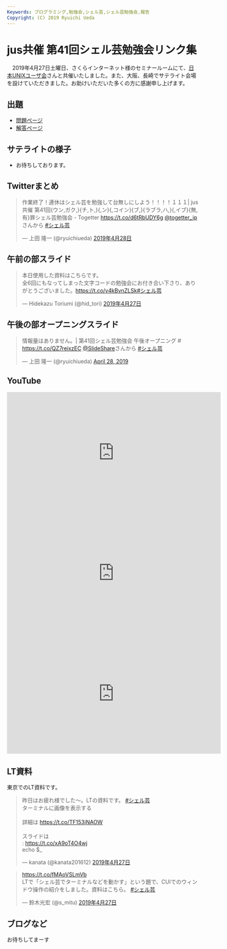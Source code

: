 ```yaml
---
Keywords: プログラミング,勉強会,シェル芸,シェル芸勉強会,報告
Copyright: (C) 2019 Ryuichi Ueda
---
```


# jus共催 第41回シェル芸勉強会リンク集

　2019年4月27日土曜日、さくらインターネット様のセミナールームにて、[日本UNIXユーザ会](https://www.jus.or.jp/)さんと共催いたしました。また、大阪、長崎でサテライト会場を設けていただきました。お助けいただいた多くの方に感謝申し上げます。

## 出題

* [問題ページ](/?post=20190427_shellgei_41_q)
* [解答ページ](/?post=20190427_shellgei_41)

## サテライトの様子

* お待ちしております。

## Twitterまとめ

<blockquote class="twitter-tweet" data-lang="ja"><p lang="ja" dir="ltr">作業終了！連休はシェル芸を勉強して台無しにしよう！！！！１１１| jus共催 第41回{ウン,ガク,}{チ,ト,}{,ン}{,コイン}{ブ,}{ラブラ,ハ,}{,イブ}{無,有}罪シェル芸勉強会 - Togetter <a href="https://t.co/d6tRbUDY6g">https://t.co/d6tRbUDY6g</a> <a href="https://twitter.com/togetter_jp?ref_src=twsrc%5Etfw">@togetter_jp</a>さんから <a href="https://twitter.com/hashtag/%E3%82%B7%E3%82%A7%E3%83%AB%E8%8A%B8?src=hash&amp;ref_src=twsrc%5Etfw">#シェル芸</a></p>&mdash; 上田 隆一 (@ryuichiueda) <a href="https://twitter.com/ryuichiueda/status/1122422310739120128?ref_src=twsrc%5Etfw">2019年4月28日</a></blockquote>
<script async src="https://platform.twitter.com/widgets.js" charset="utf-8"></script>



## 午前の部スライド

<blockquote class="twitter-tweet" data-lang="ja"><p lang="ja" dir="ltr">本日使用した資料はこちらです。<br>全6回にもなってしまった文字コードの勉強会にお付き合い下さり、ありがとうございました。<a href="https://t.co/v4kBvnZLSk">https://t.co/v4kBvnZLSk</a><a href="https://twitter.com/hashtag/%E3%82%B7%E3%82%A7%E3%83%AB%E8%8A%B8?src=hash&amp;ref_src=twsrc%5Etfw">#シェル芸</a></p>&mdash; Hidekazu Toriumi (@hid_tori) <a href="https://twitter.com/hid_tori/status/1121989092382633984?ref_src=twsrc%5Etfw">2019年4月27日</a></blockquote>
<script async src="https://platform.twitter.com/widgets.js" charset="utf-8"></script>


## 午後の部オープニングスライド

<blockquote class="twitter-tweet" data-partner="tweetdeck"><p lang="ja" dir="ltr">情報量はありません。| 第41回シェル芸勉強会 午後オープニング # <a href="https://t.co/QZ7reixzEC">https://t.co/QZ7reixzEC</a> <a href="https://twitter.com/SlideShare?ref_src=twsrc%5Etfw">@SlideShare</a>さんから <a href="https://twitter.com/hashtag/%E3%82%B7%E3%82%A7%E3%83%AB%E8%8A%B8?src=hash&amp;ref_src=twsrc%5Etfw">#シェル芸</a></p>&mdash; 上田 隆一 (@ryuichiueda) <a href="https://twitter.com/ryuichiueda/status/1122483252478877701?ref_src=twsrc%5Etfw">April 28, 2019</a></blockquote>
<script async src="https://platform.twitter.com/widgets.js" charset="utf-8"></script>


## YouTube

<iframe width="560" height="315" src="https://www.youtube.com/embed/3OSJlfPag4A" frameborder="0" allow="accelerometer; autoplay; encrypted-media; gyroscope; picture-in-picture" allowfullscreen></iframe>

<iframe width="560" height="315" src="https://www.youtube.com/embed/I-dX6FeI-jM" frameborder="0" allow="accelerometer; autoplay; encrypted-media; gyroscope; picture-in-picture" allowfullscreen></iframe>

<iframe width="560" height="315" src="https://www.youtube.com/embed/FxTJot6iCzk" frameborder="0" allow="accelerometer; autoplay; encrypted-media; gyroscope; picture-in-picture" allowfullscreen></iframe>

## LT資料

東京でのLT資料です。

<blockquote class="twitter-tweet" data-lang="ja"><p lang="ja" dir="ltr">昨日はお疲れ様でした～。LTの資料です。 <a href="https://twitter.com/hashtag/%E3%82%B7%E3%82%A7%E3%83%AB%E8%8A%B8?src=hash&amp;ref_src=twsrc%5Etfw">#シェル芸</a><br>ターミナルに画像を表示する<br><br>詳細は <a href="https://t.co/TF153jNAOW">https://t.co/TF153jNAOW</a><br><br>スライドは<br>: <a href="https://t.co/xA9oT4O4wj">https://t.co/xA9oT4O4wj</a><br>echo $_</p>&mdash; kanata (@kanata201612) <a href="https://twitter.com/kanata201612/status/1122280666589040640?ref_src=twsrc%5Etfw">2019年4月27日</a></blockquote>
<script async src="https://platform.twitter.com/widgets.js" charset="utf-8"></script>

<blockquote class="twitter-tweet" data-lang="ja"><p lang="ja" dir="ltr"><a href="https://t.co/fMAoVSLmVb">https://t.co/fMAoVSLmVb</a><br>LTで「シェル芸でターミナルなどを動かす」という題で、CUIでのウィンドウ操作の紹介をしました。資料はこちら。  <a href="https://twitter.com/hashtag/%E3%82%B7%E3%82%A7%E3%83%AB%E8%8A%B8?src=hash&amp;ref_src=twsrc%5Etfw">#シェル芸</a></p>&mdash; 鈴木光宏 (@s_mitu) <a href="https://twitter.com/s_mitu/status/1122072717946056704?ref_src=twsrc%5Etfw">2019年4月27日</a></blockquote>
<script async src="https://platform.twitter.com/widgets.js" charset="utf-8"></script>

## ブログなど

お待ちしてまーす

